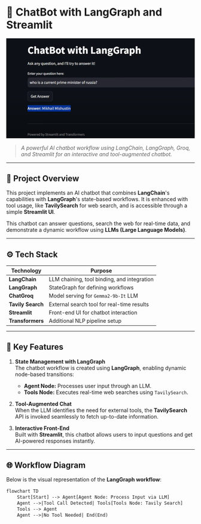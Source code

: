 # 🚀 **ChatBot with LangGraph and Streamlit**

![LangGraph ChatBot](https://github.com/Tanujkumar24/Langraph-CHATBOT/blob/main/LANGGRAPH-CHATBOT.png)  
> *A powerful AI chatbot workflow using LangChain, LangGraph, Groq, and Streamlit for an interactive and tool-augmented chatbot.*

---

## 📌 **Project Overview**

This project implements an AI chatbot that combines **LangChain**'s capabilities with **LangGraph**'s state-based workflows. It is enhanced with tool usage, like **TavilySearch** for web search, and is accessible through a simple **Streamlit UI**.

This chatbot can answer questions, search the web for real-time data, and demonstrate a dynamic workflow using **LLMs (Large Language Models)**.

---

## ⚙️ **Tech Stack**

| **Technology**            | **Purpose**                                 |
|----------------------------|---------------------------------------------|
| **LangChain**             | LLM chaining, tool binding, and integration |
| **LangGraph**             | StateGraph for defining workflows           |
| **ChatGroq**              | Model serving for `Gemma2-9b-It` LLM        |
| **Tavily Search**         | External search tool for real-time results  |
| **Streamlit**             | Front-end UI for chatbot interaction        |
| **Transformers**          | Additional NLP pipeline setup               |

---

## 🧠 **Key Features**

1. **State Management with LangGraph**  
   The chatbot workflow is created using **LangGraph**, enabling dynamic node-based transitions:
   - **Agent Node:** Processes user input through an LLM.  
   - **Tools Node:** Executes real-time web searches using `TavilySearch`.  

2. **Tool-Augmented Chat**  
   When the LLM identifies the need for external tools, the **TavilySearch** API is invoked seamlessly to fetch up-to-date information.

3. **Interactive Front-End**  
   Built with **Streamlit**, this chatbot allows users to input questions and get AI-powered responses instantly.

---

## 🌐 **Workflow Diagram**

Below is the visual representation of the **LangGraph workflow**:

```mermaid
flowchart TD
    Start[Start] --> Agent[Agent Node: Process Input via LLM]
    Agent -->|Tool Call Detected| Tools[Tools Node: Tavily Search]
    Tools --> Agent
    Agent -->|No Tool Needed| End(End)
